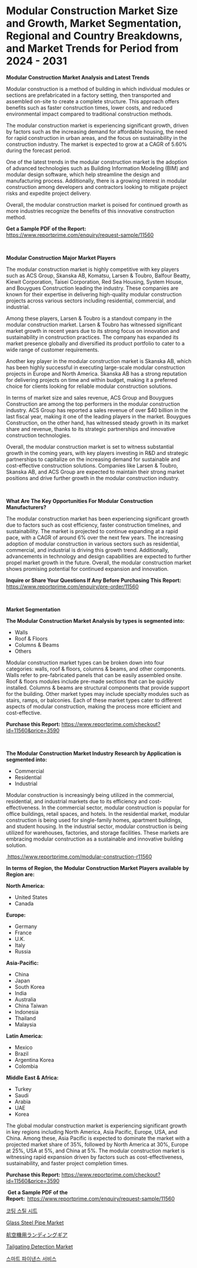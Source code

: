 <p><h1>Modular Construction Market Size and Growth, Market Segmentation, Regional and Country Breakdowns, and Market Trends for Period from 2024 -  2031</h1></p><p><strong>Modular Construction Market Analysis and Latest Trends</strong></p>
<p><p>Modular construction is a method of building in which individual modules or sections are prefabricated in a factory setting, then transported and assembled on-site to create a complete structure. This approach offers benefits such as faster construction times, lower costs, and reduced environmental impact compared to traditional construction methods.</p><p>The modular construction market is experiencing significant growth, driven by factors such as the increasing demand for affordable housing, the need for rapid construction in urban areas, and the focus on sustainability in the construction industry. The market is expected to grow at a CAGR of 5.60% during the forecast period.</p><p>One of the latest trends in the modular construction market is the adoption of advanced technologies such as Building Information Modeling (BIM) and modular design software, which help streamline the design and manufacturing process. Additionally, there is a growing interest in modular construction among developers and contractors looking to mitigate project risks and expedite project delivery.</p><p>Overall, the modular construction market is poised for continued growth as more industries recognize the benefits of this innovative construction method.</p></p>
<p><strong>Get a Sample PDF of the Report:&nbsp;</strong> <a href="https://www.reportprime.com/enquiry/request-sample/11560">https://www.reportprime.com/enquiry/request-sample/11560</a></p>
<p>&nbsp;</p>
<p><strong>Modular Construction Major Market Players</strong></p>
<p><p>The modular construction market is highly competitive with key players such as ACS Group, Skanska AB, Komatsu, Larsen & Toubro, Balfour Beatty, Kiewit Corporation, Taisei Corporation, Red Sea Housing, System House, and Bouygues Construction leading the industry. These companies are known for their expertise in delivering high-quality modular construction projects across various sectors including residential, commercial, and industrial.</p><p>Among these players, Larsen & Toubro is a standout company in the modular construction market. Larsen & Toubro has witnessed significant market growth in recent years due to its strong focus on innovation and sustainability in construction practices. The company has expanded its market presence globally and diversified its product portfolio to cater to a wide range of customer requirements.</p><p>Another key player in the modular construction market is Skanska AB, which has been highly successful in executing large-scale modular construction projects in Europe and North America. Skanska AB has a strong reputation for delivering projects on time and within budget, making it a preferred choice for clients looking for reliable modular construction solutions.</p><p>In terms of market size and sales revenue, ACS Group and Bouygues Construction are among the top performers in the modular construction industry. ACS Group has reported a sales revenue of over $40 billion in the last fiscal year, making it one of the leading players in the market. Bouygues Construction, on the other hand, has witnessed steady growth in its market share and revenue, thanks to its strategic partnerships and innovative construction technologies.</p><p>Overall, the modular construction market is set to witness substantial growth in the coming years, with key players investing in R&D and strategic partnerships to capitalize on the increasing demand for sustainable and cost-effective construction solutions. Companies like Larsen & Toubro, Skanska AB, and ACS Group are expected to maintain their strong market positions and drive further growth in the modular construction industry.</p></p>
<p>&nbsp;</p>
<p><strong>What Are The Key Opportunities For Modular Construction Manufacturers?</strong></p>
<p><p>The modular construction market has been experiencing significant growth due to factors such as cost efficiency, faster construction timelines, and sustainability. The market is projected to continue expanding at a rapid pace, with a CAGR of around 6% over the next few years. The increasing adoption of modular construction in various sectors such as residential, commercial, and industrial is driving this growth trend. Additionally, advancements in technology and design capabilities are expected to further propel market growth in the future. Overall, the modular construction market shows promising potential for continued expansion and innovation.</p></p>
<p><strong>Inquire or Share Your Questions If Any Before Purchasing This Report:</strong> <a href="https://www.reportprime.com/enquiry/pre-order/11560">https://www.reportprime.com/enquiry/pre-order/11560</a></p>
<p>&nbsp;</p>
<p><strong>Market Segmentation</strong></p>
<p><strong>The Modular Construction Market Analysis by types is segmented into:</strong></p>
<p><ul><li>Walls</li><li>Roof & Floors</li><li>Columns & Beams</li><li>Others</li></ul></p>
<p><p>Modular construction market types can be broken down into four categories: walls, roof & floors, columns & beams, and other components. Walls refer to pre-fabricated panels that can be easily assembled onsite. Roof & floors modules include pre-made sections that can be quickly installed. Columns & beams are structural components that provide support for the building. Other market types may include specialty modules such as stairs, ramps, or balconies. Each of these market types cater to different aspects of modular construction, making the process more efficient and cost-effective.</p></p>
<p><strong>Purchase this Report:&nbsp;</strong><a href="https://www.reportprime.com/checkout?id=11560&price=3590">https://www.reportprime.com/checkout?id=11560&price=3590</a></p>
<p>&nbsp;</p>
<p><strong>The Modular Construction Market Industry Research by Application is segmented into:</strong></p>
<p><ul><li>Commercial</li><li>Residential</li><li>Industrial</li></ul></p>
<p><p>Modular construction is increasingly being utilized in the commercial, residential, and industrial markets due to its efficiency and cost-effectiveness. In the commercial sector, modular construction is popular for office buildings, retail spaces, and hotels. In the residential market, modular construction is being used for single-family homes, apartment buildings, and student housing. In the industrial sector, modular construction is being utilized for warehouses, factories, and storage facilities. These markets are embracing modular construction as a sustainable and innovative building solution.</p></p>
<p><a href="https://www.reportprime.com/modular-construction-r11560">&nbsp;https://www.reportprime.com/modular-construction-r11560</a></p>
<p><strong>In terms of Region, the Modular Construction Market Players available by Region are:</strong></p>
<p>
    <p> <strong> North America: </strong>
        <ul>
            <li>United States</li>
            <li>Canada</li>
        </ul>
        </p> 
    <p> <strong> Europe: </strong>
        <ul>
            <li>Germany</li>
            <li>France</li>
            <li>U.K.</li>
            <li>Italy</li>
            <li>Russia</li>
        </ul>
        </p> 
    <p> <strong> Asia-Pacific: </strong>
        <ul>
            <li>China</li>
            <li>Japan</li>
            <li>South Korea</li>
            <li>India</li>
            <li>Australia</li>
            <li>China Taiwan</li>
            <li>Indonesia</li>
            <li>Thailand</li>
            <li>Malaysia</li>
        </ul>
        </p> 
    <p> <strong> Latin America: </strong>
        <ul>
            <li>Mexico</li>
            <li>Brazil</li>
            <li>Argentina Korea</li>
            <li>Colombia</li>
        </ul>
        </p> 
    <p> <strong> Middle East & Africa: </strong>
        <ul>
            <li>Turkey</li>
            <li>Saudi</li>
            <li>Arabia</li>
            <li>UAE</li>
            <li>Korea</li>
        </ul>
    </p>
    </p>
<p><p>The global modular construction market is experiencing significant growth in key regions including North America, Asia Pacific, Europe, USA, and China. Among these, Asia Pacific is expected to dominate the market with a projected market share of 35%, followed by North America at 30%, Europe at 25%, USA at 5%, and China at 5%. The modular construction market is witnessing rapid expansion driven by factors such as cost-effectiveness, sustainability, and faster project completion times.</p></p>
<p><strong>Purchase this Report: </strong><a href="https://www.reportprime.com/checkout?id=11560&price=3590">https://www.reportprime.com/checkout?id=11560&price=3590</a></p>
<p>&nbsp;<strong>Get a Sample PDF of the Report:&nbsp;&nbsp;</strong><a href="https://www.reportprime.com/enquiry/request-sample/11560">https://www.reportprime.com/enquiry/request-sample/11560</a></p>
<p><strong></strong></p>
<p><p><a href="https://github.com/vseigx30c9a1j/Market-Research-Report-List-1/blob/main/257784824404.md">코팅 스틸 시트</a></p><p><a href="https://issuu.com/reportprime-2/docs/glass-steel-pipe-market-size-2030.pptx">Glass Steel Pipe Market</a></p><p><a href="https://medium.com/@barrycuda1974/%E8%88%AA%E7%A9%BA%E6%A9%9F%E7%9D%80%E9%99%B8%E8%A3%85%E7%BD%AE%E3%81%AE%E5%B8%82%E5%A0%B4%E3%81%AF-%E5%B8%82%E5%A0%B4%E3%82%B7%E3%82%A7%E3%82%A2-%E5%B8%82%E5%A0%B4%E5%8B%95%E5%90%91-%E5%B8%82%E5%A0%B4%E6%88%90%E9%95%B7%E3%81%AB%E9%96%A2%E3%81%99%E3%82%8B%E6%83%85%E5%A0%B1%E3%82%92%E6%8F%90%E4%BE%9B%E3%81%97%E3%81%BE%E3%81%99-1949a1cef5a8">航空機用ランディングギア</a></p><p><a href="https://github.com/marloy8/Market-Research-Report-List-4/blob/main/tailgating-detection-market.md">Tailgating Detection Market</a></p><p><a href="https://medium.com/@jordybecker/quot-%EC%A7%80%EB%8A%A5%ED%98%95-%EA%B8%88%EC%9C%B5-%EC%84%9C%EB%B9%84%EC%8A%A4-%EC%8B%9C%EC%9E%A5-%EC%A1%B0%EC%82%AC-%EB%B3%B4%EA%B3%A0%EC%84%9C-%EA%B7%B8-%EC%97%AD%EC%82%AC-%EB%B0%8F-2024%EB%85%84%EB%B6%80%ED%84%B0-2031%EB%85%84%EA%B9%8C%EC%A7%80%EC%9D%98-%EC%98%88%EC%B8%A1-quot-14c561c7866e">스마트 파이낸스 서비스</a></p></p>